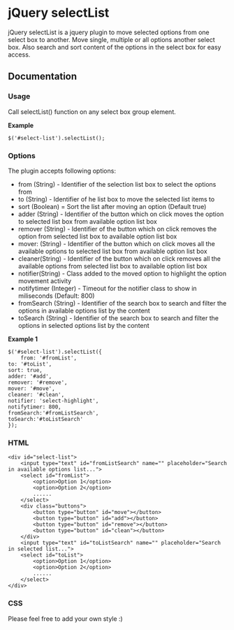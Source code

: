 # jQuery selectList
jQuery selectList is a jquery plugin to move selected options from one select box to another. Move single, multiple or all options another select box. Also search and sort content of the options in the select box for easy access.

## Documentation
### Usage
Call selectList() function on any select box group element.

__Example__

	$('#select-list').selectList();

### Options
The plugin accepts following options:

* from (String) - Identifier of the selection list box to select the options from
* to (String) - Identifier of he list box to move the selected list items to
* sort (Boolean) = Sort the list after moving an option (Default true)
* adder (String) - Identifier of the button which on click moves the option to selected list box from available option list box
* remover (String) - Identifier of the button which on click removes the option from selected list box to available option list box
* mover: (String) - Identifier of the button which on click moves all the available options to selected list box from available option list box
* cleaner(String) - Identifier of the button which on click removes all the available options from selected list box to available option list box
* notifier(String) - Class added to the moved option to highlight the option movement activity
* notifytimer (Integer) - Timeout for the notifier class to show in miliseconds (Default: 800)
* fromSearch (String) - Identifier of the search box to search and filter the options in available options list by the content
* toSearch (String) - Identifier of the search box to search and filter the options in selected options list by the content

__Example 1__

	$('#select-list').selectList({
		from: '#fromList',
    to: '#toList',
    sort: true,
    adder: '#add',
    remover: '#remove',
    mover: '#move',
    cleaner: '#clean',
    notifier: 'select-highlight',
    notifytimer: 800,
    fromSearch:'#fromListSearch',
    toSearch:'#toListSearch'
	});

### HTML
```
<div id="select-list">
	<input type="text" id="fromListSearch" name="" placeholder="Search in available options list...">
	<select id="fromList">
		<option>Option 1</option>
		<option>Option 2</option>
		......
	</select>
	<div class="buttons">
		<button type="button" id="move"></button>
		<button type="button" id="add"></button>
		<button type="button" id="remove"></button>
		<button type="button" id="clean"></button>
	</div>
	<input type="text" id="toListSearch" name="" placeholder="Search in selected list...">
	<select id="toList">
		<option>Option 1</option>
		<option>Option 2</option>
		......
	</select>
</div>
```

### CSS
Please feel free to add your own style :)